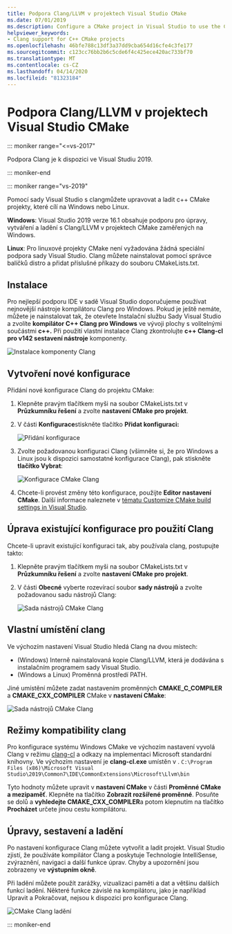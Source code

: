 ```yaml
---
title: Podpora Clang/LLVM v projektech Visual Studio CMake
ms.date: 07/01/2019
ms.description: Configure a CMake project in Visual Studio to use the Clang/LLVM toolchain.
helpviewer_keywords:
- Clang support for C++ CMake projects
ms.openlocfilehash: 46bfe788c13df3a37dd9cba654d16cfe4c3fe177
ms.sourcegitcommit: c123cc76bb2b6c5cde6f4c425ece420ac733bf70
ms.translationtype: MT
ms.contentlocale: cs-CZ
ms.lasthandoff: 04/14/2020
ms.locfileid: "81323184"
---
```

# <a name="clangllvm-support-in-visual-studio-cmake-projects"></a>Podpora Clang/LLVM v projektech Visual Studio CMake

::: moniker range="<=vs-2017"

Podpora Clang je k dispozici ve Visual Studiu 2019.

::: moniker-end

::: moniker range="vs-2019"

Pomocí sady Visual Studio s clangmůžete upravovat a ladit c++ CMake projekty, které cílí na Windows nebo Linux.

**Windows**: Visual Studio 2019 verze 16.1 obsahuje podporu pro úpravy, vytváření a ladění s Clang/LLVM v projektech CMake zaměřených na Windows.

**Linux**: Pro linuxové projekty CMake není vyžadována žádná speciální podpora sady Visual Studio. Clang můžete nainstalovat pomocí správce balíčků distro a přidat příslušné příkazy do souboru CMakeLists.txt.

## <a name="install"></a>Instalace

Pro nejlepší podporu IDE v sadě Visual Studio doporučujeme používat nejnovější nástroje kompilátoru Clang pro Windows. Pokud je ještě nemáte, můžete je nainstalovat tak, že otevřete Instalační službu Sady Visual Studio a zvolíte **kompilátor C++ Clang pro Windows** ve vývoji plochy s volitelnými součástmi **c++.** Při použití vlastní instalace Clang zkontrolujte **c++ Clang-cl pro v142 sestavení nástroje** komponenty.

![Instalace komponenty Clang](media/clang-install-vs2019.png)

## <a name="create-a-new-configuration"></a>Vytvoření nové konfigurace

Přidání nové konfigurace Clang do projektu CMake:

1. Klepněte pravým tlačítkem myši na soubor CMakeLists.txt v **Průzkumníku řešení** a zvolte **nastavení CMake pro projekt**.

1. V části **Konfigurace**stiskněte tlačítko **Přidat konfiguraci:**

   ![Přidání konfigurace](media/cmake-add-config-icon.png)

1. Zvolte požadovanou konfiguraci Clang (všimněte si, že pro Windows a Linux jsou k dispozici samostatné konfigurace Clang), pak stiskněte **tlačítko Vybrat**:

   ![Konfigurace CMake Clang](media/cmake-clang-configuration.png)

1. Chcete-li provést změny této konfigurace, použijte **Editor nastavení CMake**. Další informace naleznete v [tématu Customize CMake build settings in Visual Studio](customize-cmake-settings.md).

## <a name="modify-an-existing-configuration-to-use-clang"></a>Úprava existující konfigurace pro použití Clang

Chcete-li upravit existující konfiguraci tak, aby používala clang, postupujte takto:

1. Klepněte pravým tlačítkem myši na soubor CMakeLists.txt v **Průzkumníku řešení** a zvolte **nastavení CMake pro projekt**.

1. V části **Obecné** vyberte rozevírací soubor **sady nástrojů** a zvolte požadovanou sadu nástrojů Clang:

   ![Sada nástrojů CMake Clang](media/cmake-clang-toolset.png)

## <a name="custom-clang-locations"></a>Vlastní umístění clang

Ve výchozím nastavení Visual Studio hledá Clang na dvou místech:

- (Windows) Interně nainstalovaná kopie Clang/LLVM, která je dodávána s instalačním programem sady Visual Studio.
- (Windows a Linux) Proměnná prostředí PATH.

Jiné umístění můžete zadat nastavením proměnných **CMAKE_C_COMPILER** a **CMAKE_CXX_COMPILER** CMake v **nastavení CMake**:

![Sada nástrojů CMake Clang](media/clang-location-cmake.png)

## <a name="clang-compatibility-modes"></a>Režimy kompatibility clang

Pro konfigurace systému Windows CMake ve výchozím nastavení vyvolá Clang v režimu [clang-cl](https://llvm.org/devmtg/2014-04/PDFs/Talks/clang-cl.pdf) a odkazy na implementaci Microsoft standardní knihovny. Ve výchozím nastavení je **clang-cl.exe** umístěn v . `C:\Program Files (x86)\Microsoft Visual Studio\2019\Common7\IDE\CommonExtensions\Microsoft\Llvm\bin`

Tyto hodnoty můžete upravit v **nastavení CMake** v části **Proměnné CMake a mezipaměť**. Klepněte na tlačítko **Zobrazit rozšířené proměnné**. Posuňte se dolů a **vyhledejte CMAKE_CXX_COMPILER**a potom klepnutím na tlačítko **Procházet** určete jinou cestu kompilátoru.

## <a name="edit-build-and-debug"></a>Úpravy, sestavení a ladění

Po nastavení konfigurace Clang můžete vytvořit a ladit projekt. Visual Studio zjistí, že používáte kompilátor Clang a poskytuje Technologie IntelliSense, zvýraznění, navigaci a další funkce úprav. Chyby a upozornění jsou zobrazeny ve **výstupním okně**.

Při ladění můžete použít zarážky, vizualizaci paměti a dat a většinu dalších funkcí ladění. Některé funkce závislé na kompilátoru, jako je například Upravit a Pokračovat, nejsou k dispozici pro konfigurace Clang.

![CMake Clang ladění](media/clang-debug-visualize.png)

::: moniker-end
